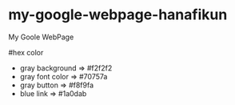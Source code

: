 # my-google-webpage-hanafikun
My Goole WebPage


#hex color
- gray background => #f2f2f2
- gray font color => #70757a
- gray button => #f8f9fa
- blue link => #1a0dab